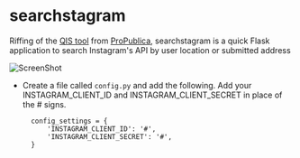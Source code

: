 searchstagram
=============

Riffing of the [QIS tool](https://github.com/propublica/qis) from [ProPublica](http://www.propublica.org/nerds/item/a-super-simple-tool-to-search-instagram-by-time-and-location), searchstagram is a quick Flask application to search Instagram's API by user location or submitted address

![ScreenShot](https://raw.github.com/chrislkeller/searchstagram/master/static/images/screenshot.png)

* Create a file called ```config.py``` and add the following. Add your INSTAGRAM_CLIENT_ID and INSTAGRAM_CLIENT_SECRET in place of the # signs.

        config_settings = {
            'INSTAGRAM_CLIENT_ID': '#',
            'INSTAGRAM_CLIENT_SECRET': '#',
        }
